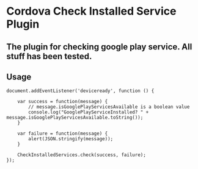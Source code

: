 # Cordova Check Installed Service Plugin

## The plugin for checking google play service. All stuff has been tested.

Usage
-----

	document.addEventListener('deviceready', function () {
	
		var success = function(message) {
			// message.isGooglePlayServicesAvailable is a boolean value
			console.log("GooglePlayServiceInstalled? " + message.isGooglePlayServicesAvailable.toString());
		} 

		var failure = function(message) {
			alert(JSON.stringify(message));
		}

		CheckInstalledServices.check(success, failure);
	});



